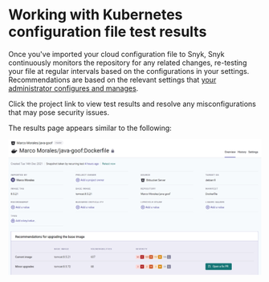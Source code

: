 # Working with Kubernetes configuration file test results

Once you've imported your cloud configuration file to Snyk, Snyk continuously monitors the repository for any related changes, re-testing your file at regular intervals based on the configurations in your settings. Recommendations are based on the relevant settings that [your administrator configures and manages](https://docs.snyk.io/user-docs/snyk-infrastructure-as-code/scan-kubernetes-configuration-files/configure-integration-for-security-issues-in-kubernetes-configuration-files).

Click the project link to view test results and resolve any misconfigurations that may pose security issues.

The results page appears similar to the following:

![](<../../../.gitbook/assets/image (83).png>)
